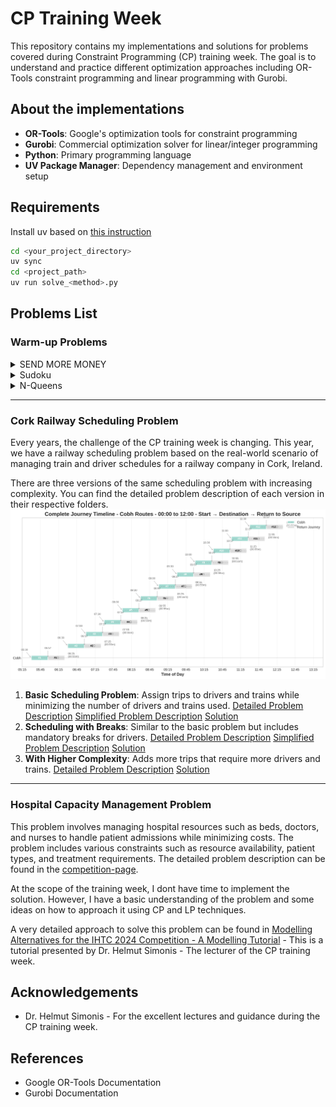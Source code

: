# CP Training Week

This repository contains my implementations and solutions for problems covered during Constraint Programming (CP) training week. The goal is to understand and practice different optimization approaches including OR-Tools constraint programming and linear programming with Gurobi.

## About the implementations

- **OR-Tools**: Google's optimization tools for constraint programming
- **Gurobi**: Commercial optimization solver for linear/integer programming
- **Python**: Primary programming language
- **UV Package Manager**: Dependency management and environment setup

## Requirements

Install uv based on [this instruction](https://docs.astral.sh/uv/getting-started/installation/)

```bash
cd <your_project_directory>
uv sync
cd <project_path>
uv run solve_<method>.py
```

## Problems List

### Warm-up Problems

<!-- hide/unhide -->

<details>
<summary>SEND MORE MONEY</summary>
This is a cryptarithmetic puzzle where each letter represents a unique digit.

The goal is to find the digit for each letter such that the equation is satisfied.

This is a classic cryptarithmetic puzzle where each letter represents a unique digit from 0-9. The goal is to find the digit assignment that makes the arithmetic equation valid.

```
  SEND
+ MORE
------
 MONEY
```

The detailed problem [here](/puzzles/01_money/problem.md).

Both OR-Tools and Gurobi can be used to solve this problem. The key difference is in CP modeling, we have the "AllDifferent" constraint to ensure all letters are assigned different digits. In Linear Programming (LP), we need to model the uniqueness constraint explicitly using sum of the binary variables equal to 1.

Read more about the CP implementation details [here](/puzzles/01_money/solve_cp.py).

Read more about the ILP implementation details [here](/puzzles/01_money/solve_ilp.py).

</details>

<details>
<summary>Sudoku</summary>
This is a classic Sudoku puzzle where the goal is to fill a 9x9 grid with digits so that each column, each row, and each of the nine 3x3 subgrids that compose the grid (also called "boxes") contains all of the digits from 1 to 9.

The detailed problem [here](/puzzles/02_sudoku/problem.md).

</details>


<details>
<summary>N-Queens</summary>
This is a classic N-Queens puzzle where the goal is to place N queens on an N x N chessboard so that no two queens threaten each other.

The detailed problem [here](/puzzles/03_n_queens/problem.md).

</details>

---

### Cork Railway Scheduling Problem

Every years, the challenge of the CP training week is changing. This year, we have a railway scheduling problem based on the real-world scenario of managing train and driver schedules for a railway company in Cork, Ireland.

There are three versions of the same scheduling problem with increasing complexity. You can find the detailed problem description of each version in their respective folders.
![Train Timeline](/assets/train_timeline_cobh_00h-12h.png)
1. **Basic Scheduling Problem**: Assign trips to drivers and trains while minimizing the number of drivers and trains used. [Detailed Problem Description](/train-scheduling/monday/monday.pdf) [Simplified Problem Description](/train-scheduling/monday/README.md) [Solution](/train-scheduling/monday/SOLUTION.md)
2. **Scheduling with Breaks**: Similar to the basic problem but includes mandatory breaks for drivers. [Detailed Problem Description](/train-scheduling/tuesday/tuesday.pdf) [Simplified Problem Description](/train-scheduling/tuesday/README.md) [Solution](/train-scheduling/tuesday/SOLUTION.md)
3. **With Higher Complexity**: Adds more trips that require more drivers and trains. [Detailed Problem Description](/train-scheduling/wednesday/wednesday.pdf) [Solution](/train-scheduling/wednesday/README.md)

---

### Hospital Capacity Management Problem

This problem involves managing hospital resources such as beds, doctors, and nurses to handle patient admissions while minimizing costs. The problem includes various constraints such as resource availability, patient types, and treatment requirements. The detailed problem description can be found in the [competition-page](https://ihtc2024.github.io/).

At the scope of the training week, I dont have time to implement the solution. However, I have a basic understanding of the problem and some ideas on how to approach it using CP and LP techniques.

A very detailed approach to solve this problem can be found in [Modelling Alternatives for the IHTC 2024 Competition - A Modelling Tutorial](/hospital-management/slide.pdf) - This is a tutorial presented by Dr. Helmut Simonis - The lecturer of the CP training week.

## Acknowledgements

- Dr. Helmut Simonis - For the excellent lectures and guidance during the CP training week.

## References
- Google OR-Tools Documentation 
- Gurobi Documentation